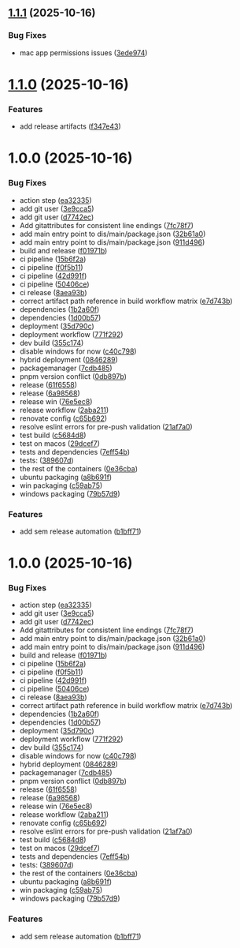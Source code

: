## [1.1.1](https://github.com/rumankazi/noter/compare/v1.1.0...v1.1.1) (2025-10-16)


### Bug Fixes

* mac app permissions issues ([3ede974](https://github.com/rumankazi/noter/commit/3ede974a62e428c0352f00239ec17210856f5ee3))

# [1.1.0](https://github.com/rumankazi/noter/compare/v1.0.0...v1.1.0) (2025-10-16)


### Features

* add release artifacts ([f347e43](https://github.com/rumankazi/noter/commit/f347e4380a87de351291517868d6511da7d622cf))

# 1.0.0 (2025-10-16)


### Bug Fixes

* action step ([ea32335](https://github.com/rumankazi/noter/commit/ea32335a7e4e6d186c1310c8a577894b2d3d3966))
* add git user ([3e9cca5](https://github.com/rumankazi/noter/commit/3e9cca5f2771cbbf5091f5c44bec858049ae046b))
* add git user ([d7742ec](https://github.com/rumankazi/noter/commit/d7742ecf1ba487d390cefeadc3f3e96e36a3fc91))
* Add gitattributes for consistent line endings ([7fc78f7](https://github.com/rumankazi/noter/commit/7fc78f78081e76676d4483114200a9d4d286abb9))
* add main entry point to dis/main/package.json ([32b61a0](https://github.com/rumankazi/noter/commit/32b61a06d7edb8b3809558e975ddc1bb1d4e09c5))
* add main entry point to dis/main/package.json ([911d496](https://github.com/rumankazi/noter/commit/911d496072b1b76e09c26b97524a4c9bc6ef3f63))
* build and release ([f01971b](https://github.com/rumankazi/noter/commit/f01971b62942e502e791fd9d23a0b2658f6886a1))
* ci pipeline ([15b6f2a](https://github.com/rumankazi/noter/commit/15b6f2a2da81f5ed7cd7724067786c927ee2aa68))
* ci pipeline ([f0f5b11](https://github.com/rumankazi/noter/commit/f0f5b1190028b6c16d9e91ad25595d8a5c3aa43c))
* ci pipeline ([42d991f](https://github.com/rumankazi/noter/commit/42d991f2dcc35db61f04cfe6cbaa9d617c2378c9))
* ci pipeline ([50406ce](https://github.com/rumankazi/noter/commit/50406cefc2b437bca83e665a286aa8e70fbc7650))
* ci release ([8aea93b](https://github.com/rumankazi/noter/commit/8aea93bbf65cadc42c3f575cb7f1badb80ff1d5f))
* correct artifact path reference in build workflow matrix ([e7d743b](https://github.com/rumankazi/noter/commit/e7d743bf046d9dd54775b5f8ed0bfba941cde967))
* dependencies ([1b2a60f](https://github.com/rumankazi/noter/commit/1b2a60fb702ff4ff5d9de60133a1dd886b6a1193))
* dependencies ([1d00b57](https://github.com/rumankazi/noter/commit/1d00b57e9685edc13e356e47366924964599aa81))
* deployment ([35d790c](https://github.com/rumankazi/noter/commit/35d790cfe7d70d52e1b05a4e50bf03028a236729))
* deployment workflow ([771f292](https://github.com/rumankazi/noter/commit/771f2921ee3b0c3da3d181acf9579f14ccfde94d))
* dev build ([355c174](https://github.com/rumankazi/noter/commit/355c174f603db1522a991dedefede4d70a0958e5))
* disable windows for now ([c40c798](https://github.com/rumankazi/noter/commit/c40c79822a445bd2f0e7b80e9628af30be98fc24))
* hybrid deployment ([0846289](https://github.com/rumankazi/noter/commit/08462892afc160beaa79653d9904ab76fb0e1e1e))
* packagemanager ([7cdb485](https://github.com/rumankazi/noter/commit/7cdb4850207afe7ed36afc023aea0df9fe0c545b))
* pnpm version conflict ([0db897b](https://github.com/rumankazi/noter/commit/0db897b392c08f7102ff65fd991409b54c113d2a))
* release ([61f6558](https://github.com/rumankazi/noter/commit/61f655870d4faf73687e1fb01ec2b9854044c766))
* release ([6a98568](https://github.com/rumankazi/noter/commit/6a9856883864afdb54c7d6799a6d6a4efef31505))
* release win ([76e5ec8](https://github.com/rumankazi/noter/commit/76e5ec84c69c4ef4246594e8a3796e0afcd78ae9))
* release workflow ([2aba211](https://github.com/rumankazi/noter/commit/2aba21181f3e7a8764b55d1a7bd763614a2d810f))
* renovate config ([c65b692](https://github.com/rumankazi/noter/commit/c65b69277dbaa5b1163ed0fa2185b4e14c964035))
* resolve eslint errors for pre-push validation ([21af7a0](https://github.com/rumankazi/noter/commit/21af7a07d11574ec93e939f71085134b9a11c218))
* test build ([c5684d8](https://github.com/rumankazi/noter/commit/c5684d878c55b877f27529eeba2adafa763c75e0))
* test on macos ([29dcef7](https://github.com/rumankazi/noter/commit/29dcef78ae9e26c5d07579b8d189c7dfd4b5d5ba))
* tests and dependencies ([7eff54b](https://github.com/rumankazi/noter/commit/7eff54bde5eab94c1d1e02839f1533a0d0c67a84))
* tests: ([389607d](https://github.com/rumankazi/noter/commit/389607d6f36252d3e1987d9067dc854491dcfc33))
* the rest of the containers ([0e36cba](https://github.com/rumankazi/noter/commit/0e36cba65c89322b4724ed393512275ed4932601))
* ubuntu packaging ([a8b691f](https://github.com/rumankazi/noter/commit/a8b691fa64d3e9d72b3efa4a1023c485175fcb1f))
* win packaging ([c59ab75](https://github.com/rumankazi/noter/commit/c59ab75a74f0fa9155a9b0eac6321dd7c54be2e7))
* windows packaging ([79b57d9](https://github.com/rumankazi/noter/commit/79b57d979dd889ebfed5561b74d7d41350ded574))


### Features

* add sem release automation ([b1bff71](https://github.com/rumankazi/noter/commit/b1bff71e5f2d99e6429400890267f72626e0baa2))

# 1.0.0 (2025-10-16)


### Bug Fixes

* action step ([ea32335](https://github.com/rumankazi/noter/commit/ea32335a7e4e6d186c1310c8a577894b2d3d3966))
* add git user ([3e9cca5](https://github.com/rumankazi/noter/commit/3e9cca5f2771cbbf5091f5c44bec858049ae046b))
* add git user ([d7742ec](https://github.com/rumankazi/noter/commit/d7742ecf1ba487d390cefeadc3f3e96e36a3fc91))
* Add gitattributes for consistent line endings ([7fc78f7](https://github.com/rumankazi/noter/commit/7fc78f78081e76676d4483114200a9d4d286abb9))
* add main entry point to dis/main/package.json ([32b61a0](https://github.com/rumankazi/noter/commit/32b61a06d7edb8b3809558e975ddc1bb1d4e09c5))
* add main entry point to dis/main/package.json ([911d496](https://github.com/rumankazi/noter/commit/911d496072b1b76e09c26b97524a4c9bc6ef3f63))
* build and release ([f01971b](https://github.com/rumankazi/noter/commit/f01971b62942e502e791fd9d23a0b2658f6886a1))
* ci pipeline ([15b6f2a](https://github.com/rumankazi/noter/commit/15b6f2a2da81f5ed7cd7724067786c927ee2aa68))
* ci pipeline ([f0f5b11](https://github.com/rumankazi/noter/commit/f0f5b1190028b6c16d9e91ad25595d8a5c3aa43c))
* ci pipeline ([42d991f](https://github.com/rumankazi/noter/commit/42d991f2dcc35db61f04cfe6cbaa9d617c2378c9))
* ci pipeline ([50406ce](https://github.com/rumankazi/noter/commit/50406cefc2b437bca83e665a286aa8e70fbc7650))
* ci release ([8aea93b](https://github.com/rumankazi/noter/commit/8aea93bbf65cadc42c3f575cb7f1badb80ff1d5f))
* correct artifact path reference in build workflow matrix ([e7d743b](https://github.com/rumankazi/noter/commit/e7d743bf046d9dd54775b5f8ed0bfba941cde967))
* dependencies ([1b2a60f](https://github.com/rumankazi/noter/commit/1b2a60fb702ff4ff5d9de60133a1dd886b6a1193))
* dependencies ([1d00b57](https://github.com/rumankazi/noter/commit/1d00b57e9685edc13e356e47366924964599aa81))
* deployment ([35d790c](https://github.com/rumankazi/noter/commit/35d790cfe7d70d52e1b05a4e50bf03028a236729))
* deployment workflow ([771f292](https://github.com/rumankazi/noter/commit/771f2921ee3b0c3da3d181acf9579f14ccfde94d))
* dev build ([355c174](https://github.com/rumankazi/noter/commit/355c174f603db1522a991dedefede4d70a0958e5))
* disable windows for now ([c40c798](https://github.com/rumankazi/noter/commit/c40c79822a445bd2f0e7b80e9628af30be98fc24))
* hybrid deployment ([0846289](https://github.com/rumankazi/noter/commit/08462892afc160beaa79653d9904ab76fb0e1e1e))
* packagemanager ([7cdb485](https://github.com/rumankazi/noter/commit/7cdb4850207afe7ed36afc023aea0df9fe0c545b))
* pnpm version conflict ([0db897b](https://github.com/rumankazi/noter/commit/0db897b392c08f7102ff65fd991409b54c113d2a))
* release ([61f6558](https://github.com/rumankazi/noter/commit/61f655870d4faf73687e1fb01ec2b9854044c766))
* release ([6a98568](https://github.com/rumankazi/noter/commit/6a9856883864afdb54c7d6799a6d6a4efef31505))
* release win ([76e5ec8](https://github.com/rumankazi/noter/commit/76e5ec84c69c4ef4246594e8a3796e0afcd78ae9))
* release workflow ([2aba211](https://github.com/rumankazi/noter/commit/2aba21181f3e7a8764b55d1a7bd763614a2d810f))
* renovate config ([c65b692](https://github.com/rumankazi/noter/commit/c65b69277dbaa5b1163ed0fa2185b4e14c964035))
* resolve eslint errors for pre-push validation ([21af7a0](https://github.com/rumankazi/noter/commit/21af7a07d11574ec93e939f71085134b9a11c218))
* test build ([c5684d8](https://github.com/rumankazi/noter/commit/c5684d878c55b877f27529eeba2adafa763c75e0))
* test on macos ([29dcef7](https://github.com/rumankazi/noter/commit/29dcef78ae9e26c5d07579b8d189c7dfd4b5d5ba))
* tests and dependencies ([7eff54b](https://github.com/rumankazi/noter/commit/7eff54bde5eab94c1d1e02839f1533a0d0c67a84))
* tests: ([389607d](https://github.com/rumankazi/noter/commit/389607d6f36252d3e1987d9067dc854491dcfc33))
* the rest of the containers ([0e36cba](https://github.com/rumankazi/noter/commit/0e36cba65c89322b4724ed393512275ed4932601))
* ubuntu packaging ([a8b691f](https://github.com/rumankazi/noter/commit/a8b691fa64d3e9d72b3efa4a1023c485175fcb1f))
* win packaging ([c59ab75](https://github.com/rumankazi/noter/commit/c59ab75a74f0fa9155a9b0eac6321dd7c54be2e7))
* windows packaging ([79b57d9](https://github.com/rumankazi/noter/commit/79b57d979dd889ebfed5561b74d7d41350ded574))


### Features

* add sem release automation ([b1bff71](https://github.com/rumankazi/noter/commit/b1bff71e5f2d99e6429400890267f72626e0baa2))
